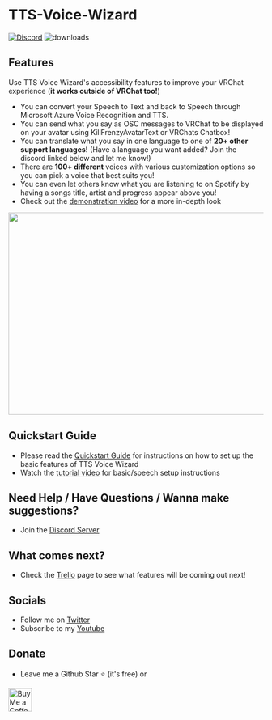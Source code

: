 # TTS-Voice-Wizard
[![Discord](https://img.shields.io/discord/681732152517591048?label=Discord)](https://discord.gg/YjgR9SWPnW) 
![downloads](https://img.shields.io/github/downloads/VRCWizard/TTS-Voice-Wizard/total?label=Downloads) <br />
## Features
Use TTS Voice Wizard's accessibility features to improve your VRChat experience (**it works outside of VRChat too!**)<br />
* You can convert your Speech to Text and back to Speech through Microsoft Azure Voice Recognition and TTS.<br />
* You can send what you say as OSC messages to VRChat to be displayed on your avatar using KillFrenzyAvatarText or VRChats Chatbox!<br />
* You can translate what you say in one language to one of **20+ other support languages!** (Have a language you want added? Join the discord linked below and let me know!) <br />
* There are **100+ different** voices with various customization options so you can pick a voice that best suits you! <br />
* You can even let others know what you are listening to on Spotify by having a songs title, artist and progress appear above you! <br />
* Check out the [demonstration video](https://youtu.be/wBRUcx9EWes) for a more in-depth look

<img src="https://user-images.githubusercontent.com/101527472/167462899-f954be86-4914-4d23-a38c-9b2b4259cffb.png" width="800" height="400" /> <br />

## Quickstart Guide
-  Please read the [Quickstart Guide](https://github.com/VRCWizard/TTS-Voice-Wizard/wiki/Quickstart-Guide) for instructions on how to set up the basic features of TTS Voice Wizard
-  Watch the [tutorial video](https://www.youtube.com/watch?v=bGVs2ew08WY) for basic/speech setup instructions


## Need Help / Have Questions / Wanna make suggestions?
-  Join the [Discord Server](https://discord.gg/YjgR9SWPnW) <br />

## What comes next?
-  Check the [Trello](https://trello.com/b/cUhN6eF0/ttsvoicewizard-planned-features) page to see what features will be coming out next!

## Socials
-  Follow me on [Twitter](https://twitter.com/Wizard_VR) <br />
-  Subscribe to my [Youtube](https://www.youtube.com/channel/UC5e7eigqyhxL6JaS6U4pGvg) <br />


## Donate
- Leave me a Github Star ⭐ (it's free) or <br />

<a href='https://ko-fi.com/ttsvoicewizard' target='_blank'><img height='35' style='border:0px;height:46px;' src='https://az743702.vo.msecnd.net/cdn/kofi3.png?v=0' border='0' alt='Buy Me a Coffee at ko-fi.com' /> <br />



